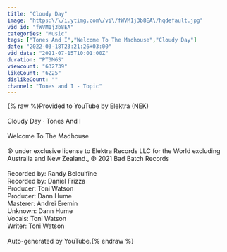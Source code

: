 ```yaml
---
title: "Cloudy Day"
image: "https:\/\/i.ytimg.com\/vi\/fWVM1j3b8EA\/hqdefault.jpg"
vid_id: "fWVM1j3b8EA"
categories: "Music"
tags: ["Tones And I","Welcome To The Madhouse","Cloudy Day"]
date: "2022-03-18T23:21:26+03:00"
vid_date: "2021-07-15T10:01:00Z"
duration: "PT3M6S"
viewcount: "632739"
likeCount: "6225"
dislikeCount: ""
channel: "Tones and I - Topic"
---
```

{% raw %}Provided to YouTube by Elektra (NEK)<br /><br />Cloudy Day · Tones And I<br /><br />Welcome To The Madhouse<br /><br />℗ under exclusive license to Elektra Records LLC for the World excluding Australia and New Zealand., ℗ 2021 Bad Batch Records<br /><br />Recorded by: Randy Belculfine<br />Recorded by: Daniel Frizza<br />Producer: Toni Watson<br />Producer: Dann Hume<br />Masterer: Andrei Eremin<br />Unknown: Dann Hume<br />Vocals: Toni Watson<br />Writer: Toni Watson<br /><br />Auto-generated by YouTube.{% endraw %}

